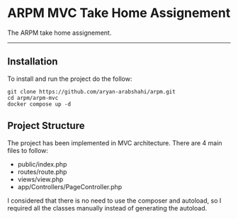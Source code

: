 
# ARPM MVC Take Home Assignement

The ARPM take home assignement.

---

## Installation

To install and run the project do the follow:
```
git clone https://github.com/aryan-arabshahi/arpm.git
cd arpm/arpm-mvc
docker compose up -d
```

## Project Structure

The project has been implemented in MVC architecture. There are 4 main files to follow:
- public/index.php
- routes/route.php
- views/view.php
- app/Controllers/PageController.php

I considered that there is no need to use the composer and autoload, so I required all the classes manually instead of generating the autoload.
